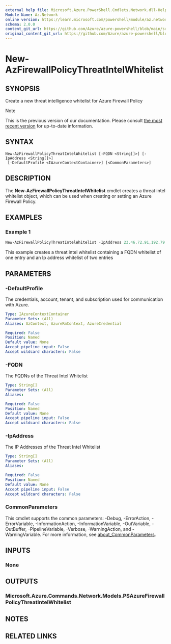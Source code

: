 ```yaml
---
external help file: Microsoft.Azure.PowerShell.Cmdlets.Network.dll-Help.xml
Module Name: Az.Network
online version: https://learn.microsoft.com/powershell/module/az.network/new-azfirewallpolicythreatintelwhitelist
schema: 2.0.0
content_git_url: https://github.com/Azure/azure-powershell/blob/main/src/Network/Network/help/New-AzFirewallPolicyThreatIntelWhitelist.md
original_content_git_url: https://github.com/Azure/azure-powershell/blob/main/src/Network/Network/help/New-AzFirewallPolicyThreatIntelWhitelist.md
---
```


# New-AzFirewallPolicyThreatIntelWhitelist

## SYNOPSIS
Create a new threat intelligence whitelist for Azure Firewall Policy

> [!NOTE]
>This is the previous version of our documentation. Please consult [the most recent version](/powershell/module/az.network/new-azfirewallpolicythreatintelwhitelist) for up-to-date information.

## SYNTAX

```
New-AzFirewallPolicyThreatIntelWhitelist [-FQDN <String[]>] [-IpAddress <String[]>]
 [-DefaultProfile <IAzureContextContainer>] [<CommonParameters>]
```

## DESCRIPTION
The **New-AzFirewallPolicyThreatIntelWhitelist** cmdlet creates a threat intel whitelist object, which can be used when creating or setting an Azure Firewall Policy.

## EXAMPLES

### Example 1
```powershell
New-AzFirewallPolicyThreatIntelWhitelist -IpAddress 23.46.72.91,192.79.236.79 -FQDN microsoft.com
```

This example creates a threat intel whitelist containing a FQDN whitelist of one entry and an Ip address whitelist of two entries

## PARAMETERS

### -DefaultProfile
The credentials, account, tenant, and subscription used for communication with Azure.

```yaml
Type: IAzureContextContainer
Parameter Sets: (All)
Aliases: AzContext, AzureRmContext, AzureCredential

Required: False
Position: Named
Default value: None
Accept pipeline input: False
Accept wildcard characters: False
```

### -FQDN
The FQDNs of the Threat Intel Whitelist

```yaml
Type: String[]
Parameter Sets: (All)
Aliases:

Required: False
Position: Named
Default value: None
Accept pipeline input: False
Accept wildcard characters: False
```

### -IpAddress
The IP Addresses of the Threat Intel Whitelist

```yaml
Type: String[]
Parameter Sets: (All)
Aliases:

Required: False
Position: Named
Default value: None
Accept pipeline input: False
Accept wildcard characters: False
```

### CommonParameters
This cmdlet supports the common parameters: -Debug, -ErrorAction, -ErrorVariable, -InformationAction, -InformationVariable, -OutVariable, -OutBuffer, -PipelineVariable, -Verbose, -WarningAction, and -WarningVariable. For more information, see [about_CommonParameters](http://go.microsoft.com/fwlink/?LinkID=113216).

## INPUTS

### None

## OUTPUTS

### Microsoft.Azure.Commands.Network.Models.PSAzureFirewallPolicyThreatIntelWhitelist

## NOTES

## RELATED LINKS
